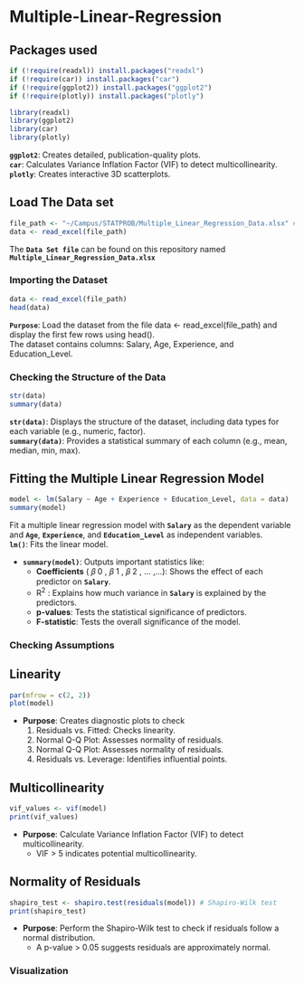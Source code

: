 # Multiple-Linear-Regression
## Packages used

```r
if (!require(readxl)) install.packages("readxl")
if (!require(car)) install.packages("car")
if (!require(ggplot2)) install.packages("ggplot2")
if (!require(plotly)) install.packages("plotly")

library(readxl)
library(ggplot2)
library(car) 
library(plotly)
```
**`ggplot2`**: Creates detailed, publication-quality plots.  
**`car`**: Calculates Variance Inflation Factor (VIF) to detect multicollinearity.  
**`plotly`**: Creates interactive 3D scatterplots.

## Load The Data set
```r
file_path <- "~/Campus/STATPROB/Multiple_Linear_Regression_Data.xlsx" # Specify the file path
data <- read_excel(file_path)
```
The **`Data Set file`** can be found on this repository named **`Multiple_Linear_Regression_Data.xlsx`**

### Importing the Dataset
```r
data <- read_excel(file_path)
head(data)
```
**`Purpose`**: Load the dataset from the file data <- read_excel(file_path) and display the first few rows using head().  
The dataset contains columns: Salary, Age, Experience, and Education_Level.

### Checking the Structure of the Data
```r
str(data)
summary(data)
```
**`str(data)`**: Displays the structure of the dataset, including data types for each variable (e.g., numeric, factor).  
**`summary(data)`**: Provides a statistical summary of each column (e.g., mean, median, min, max).  

## Fitting the Multiple Linear Regression Model
```r
model <- lm(Salary ~ Age + Experience + Education_Level, data = data)
summary(model)
```
Fit a multiple linear regression model with **`Salary`** as the dependent variable and **`Age`**, **`Experience`**, and **`Education_Level`** as independent variables.  
 **`lm()`**: Fits the linear model.  
* **`summary(model)`**: Outputs important statistics like:  
  * **Coefficients** (
𝛽
0
,
𝛽
1
,
𝛽
2
,
…
 ,…): Shows the effect of each predictor on **`Salary`**.
  * R<sup>2</sup>
 : Explains how much variance in **`Salary`** is explained by the predictors.
  * **p-values**: Tests the statistical significance of predictors.
  * **F-statistic**: Tests the overall significance of the model.

### Checking Assumptions
## Linearity
```r
par(mfrow = c(2, 2))
plot(model)
```
* **Purpose**: Creates diagnostic plots to check
   1. Residuals vs. Fitted: Checks linearity.
   2. Normal Q-Q Plot: Assesses normality of residuals.
   3. Normal Q-Q Plot: Assesses normality of residuals.
   4. Residuals vs. Leverage: Identifies influential points.

## Multicollinearity
```r
vif_values <- vif(model)
print(vif_values)
```
* **Purpose**: Calculate Variance Inflation Factor (VIF) to detect multicollinearity.
  * VIF > 5 indicates potential multicollinearity.

 ## Normality of Residuals
 ```r
shapiro_test <- shapiro.test(residuals(model)) # Shapiro-Wilk test
print(shapiro_test)
```
* **Purpose**: Perform the Shapiro-Wilk test to check if residuals follow a normal distribution.
  * A p-value > 0.05 suggests residuals are approximately normal.

### Visualization
